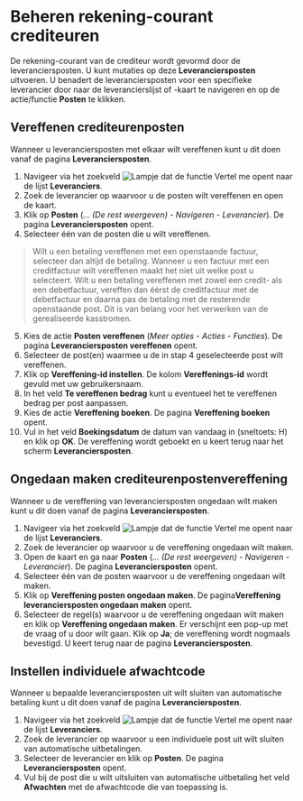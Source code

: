 
# Beheren rekening-courant crediteuren

De rekening-courant van de crediteur wordt gevormd door de leveranciersposten. U kunt mutaties op deze **Leveranciersposten** uitvoeren.
U benadert de leveranciersposten voor een specifieke leverancier door naar de leverancierslijst of -kaart te navigeren en op de actie/functie **Posten** te klikken.

## Vereffenen crediteurenposten 

Wanneer u leveranciersposten met elkaar wilt vereffenen kunt u dit doen vanaf de pagina **Leveranciersposten**.

1. Navigeer via het zoekveld ![Lampje dat de functie Vertel me opent](https://docs.microsoft.com/nl-NL/dynamics365/business-central/media/ui-search/search_small.png "Vertel me wat u wilt doen") naar de lijst **Leveranciers**.
2. Zoek de leverancier op waarvoor u de posten wilt vereffenen en open de kaart.
3. Klik op **Posten** (*... (De rest weergeven) - Navigeren - Leverancier*). De pagina **Leveranciersposten** opent.
4. Selecteer één van de posten die u wilt vereffenen.
>Wilt u een betaling vereffenen met een openstaande factuur, selecteer dan altijd de betaling. Wanneer u een factuur met een creditfactuur wilt vereffenen maakt het niet uit welke post u selecteert. Wilt u een betaling vereffenen met zowel een credit- als een debetfactuur, vereffen dan éérst de creditfactuur met de debetfactuur en daarna pas de betaling met de resterende openstaande post. Dit is van belang voor het verwerken van de gerealiseerde kasstromen. 
5. Kies de actie **Posten vereffenen** (*Meer opties - Acties - Functies*). De pagina **Leveranciersposten vereffenen** opent.
6. Selecteer de post(en) waarmee u de in stap 4 geselecteerde post wilt vereffenen.
7. Klik op **Vereffening-id instellen**. De kolom **Vereffenings-id** wordt gevuld met uw gebruikersnaam.
8. In het veld **Te vereffenen bedrag** kunt u eventueel het te vereffenen bedrag per post aanpassen.
9. Kies de actie **Vereffening boeken**. De pagina **Vereffening boeken** opent. 
10. Vul in het veld **Boekingsdatum** de datum van vandaag in (sneltoets: H) en klik op **OK**. De vereffening wordt geboekt en u keert terug naar het scherm **Leveranciersposten**.
 
## Ongedaan maken crediteurenpostenvereffening 

Wanneer u de vereffening van leveranciersposten ongedaan wilt maken kunt u dit doen vanaf de pagina **Leveranciersposten**.

1. Navigeer via het zoekveld ![Lampje dat de functie Vertel me opent](https://docs.microsoft.com/nl-NL/dynamics365/business-central/media/ui-search/search_small.png "Vertel me wat u wilt doen") naar de lijst **Leveranciers**.
2. Zoek de leverancier op waarvoor u de vereffening ongedaan wilt maken.
3. Open de kaart en ga naar **Posten** (*... (De rest weergeven) - Navigeren - Leverancier*). De pagina **Leveranciersposten** opent.
4. Selecteer één van de posten waarvoor u de vereffening ongedaan wilt maken.
5. Klik op **Vereffening posten ongedaan maken**. De pagina**Vereffening leveranciersposten ongedaan maken** opent.
6. Selecteer de regel(s) waarvoor u de vereffening ongedaan wilt maken en klik op **Vereffening ongedaan maken**. Er verschijnt een pop-up met de vraag of u door wilt gaan. Klik op **Ja**; de vereffening wordt nogmaals bevestigd. U keert terug naar de pagina **Leveranciersposten**.

## Instellen individuele afwachtcode

Wanneer u bepaalde leveranciersposten uit wilt sluiten van automatische betaling kunt u dit doen vanaf de pagina **Leveranciersposten**.

1. Navigeer via het zoekveld ![Lampje dat de functie Vertel me opent](https://docs.microsoft.com/nl-NL/dynamics365/business-central/media/ui-search/search_small.png "Vertel me wat u wilt doen") naar de lijst **Leveranciers**.
2. Zoek de leverancier op waarvoor u een individuele post uit wilt sluiten van automatische uitbetalingen.
3. Selecteer de leverancier en klik op **Posten**. De pagina **Leveranciersposten** opent.
4. Vul bij de post die u wilt uitsluiten van automatische uitbetaling het veld **Afwachten** met de afwachtcode die van toepassing is.
<!--stackedit_data:
eyJoaXN0b3J5IjpbLTEyMjk2NDkzMDgsLTU5NTMxMjI0NywxNT
U0NDgxNzE4LC03NzI1MDkwNjddfQ==
-->